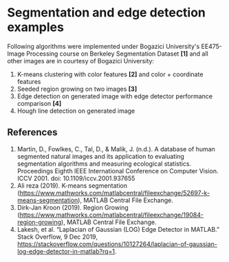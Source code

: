# Segmentation and edge detection examples

Following algorithms were implemented under Bogazici University's EE475-Image Processing course on Berkeley Segmentation Dataset **[1]** and all other images are in courtesy of Bogazici University:

1. K-means clustering with color features **[2]** and color + coordinate features
2. Seeded region growing on two images **[3]**
3. Edge detection on generated image with edge detector performance comparison **[4]**
4. Hough line detection on generated image


## References

1. Martin, D., Fowlkes, C., Tal, D., & Malik, J. (n.d.). A database of human segmented natural images and its application to evaluating segmentation algorithms and measuring ecological statistics. Proceedings Eighth IEEE International Conference on Computer Vision. ICCV 2001. doi: 10.1109/iccv.2001.937655
2. Ali reza (2019). K-means segmentation (https://www.mathworks.com/matlabcentral/fileexchange/52697-k-means-segmentation), MATLAB Central File Exchange.
3. Dirk-Jan Kroon (2019). Region Growing (https://www.mathworks.com/matlabcentral/fileexchange/19084-region-growing), MATLAB Central File Exchange.
4. Lakesh, et al. “Laplacian of Gaussian (LOG) Edge Detector in MATLAB.” Stack Overflow, 9 Dec 2019, https://stackoverflow.com/questions/10127264/laplacian-of-gaussian-log-edge-detector-in-matlab?rq=1.
